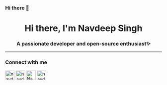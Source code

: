 ### Hi there 👋

<!--
**Navdeepsingh4298/Navdeepsingh4298** is a ✨ _special_ ✨ repository because its `README.md` (this file) appears on your GitHub profile.

Here are some ideas to get you started:

- 🔭 I’m currently working on ...
- 🌱 I’m currently learning ...
- 👯 I’m looking to collaborate on ...
- 🤔 I’m looking for help with ...
- 💬 Ask me about ...
- 📫 How to reach me: ...
- 😄 Pronouns: ...
- ⚡ Fun fact: ...
-->


<h1 align="center">Hi there, I'm Navdeep Singh</h1>
<h3 align="center">A passionate developer and open-source enthusiast✨</h3>
<hr>

<h3>Connect with me</h3>
<p>
<a href="https://www.linkedin.com/in/navdeepsingh4298/" target="blank"><img align="center" src="https://cdn.jsdelivr.net/npm/simple-icons@3.0.1/icons/linkedin.svg" alt="navdeepsingh4298" height="30" width="30" /></a>
<a href="https://instagram.com/navdeep_singh4298" target="blank"><img align="center" src="https://cdn.jsdelivr.net/npm/simple-icons@3.0.1/icons/instagram.svg" alt="navdeep_singh4298" height="30" width="30" /></a>
<a href="https://www.hackerrank.com/Navdeepsingh4298" target="blank"><img align="center" src="https://cdn.jsdelivr.net/npm/simple-icons@3.0.1/icons/hackerrank.svg" alt="Navdeepsingh4298" height="30" width="30" /></a>
<a href="https://www.hackerearth.com/@navdeep51" target="blank"><img align="center" src="https://cdn.jsdelivr.net/npm/simple-icons@3.0.1/icons/hackerearth.svg" alt="navdeep51" height="30" width="30" /></a>

</p>
